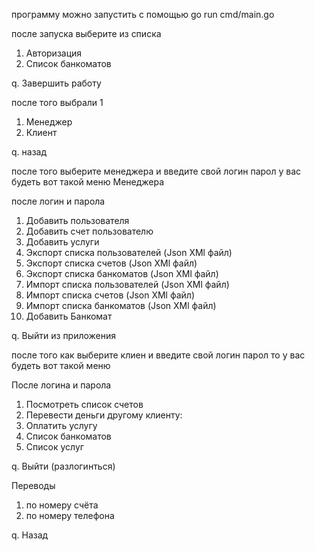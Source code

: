 программу можно запустить с помощью go run cmd/main.go
<!--  -->
после запуска
выберите из списка
1. Авторизация
2. Список банкоматов
<!--  -->
q. Завершить работу


после того выбрали 1
1. Менеджер
2. Клиент
<!--  -->
q. назад

после того выберите менеджера и введите свой логин парол у вас будеть вот такой меню Менеджера 

после логин и парола

1. Добавить пользователя 
2. Добавить счет пользователю
3. Добавить услуги
4. Экспорт списка пользователей (Json XMl файл) 
5. Экспорт списка счетов (Json XMl файл)
6. Экспорт списка банкоматов (Json XMl файл)
7. Импорт списка пользователей (Json XMl файл) 
8. Импорт списка счетов (Json XMl файл)
9. Импорт списка банкоматов (Json XMl файл)
10. Добавить Банкомат
<!--  -->
q. Выйти из приложения 
 
после того как выберите клиен и введите свой логин парол то у вас будеть вот такой меню
 
После логина и парола
1. Посмотреть список счетов
2. Перевести деньги другому клиенту:
3. Оплатить услугу
4. Список банкоматов
5. Список услуг
<!--  -->
q. Выйти (разлогинться)
 
Переводы
1. по номеру счёта
2. по номеру телефона
<!--  -->
q. Назад